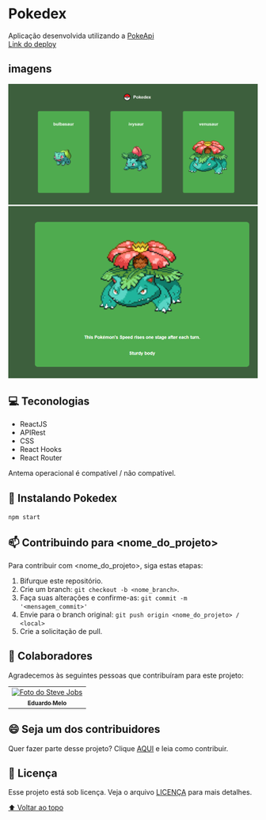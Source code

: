 # Pokedex
Aplicação desenvolvida utilizando a <a href="https://pokeapi.co" target="_blank">PokeApi</a><br>
<a href="https://pokedex-edumelo.netlify.app" target="_blank">Link do deploy</a>
## imagens
<img src="overview1.png" alt="img">
<img src="overview2.png" alt="img">

## 💻 Teconologias
* ReactJS
* APIRest
* CSS
* React Hooks
* React Router

Antema operacional é compatível / não compatível.

## 🚀 Instalando Pokedex

```
npm start
```


## 📫 Contribuindo para <nome_do_projeto>
<!---Se o seu README for longo ou se você tiver algum processo ou etapas específicas que deseja que os contribuidores sigam, considere a criação de um arquivo CONTRIBUTING.md separado--->
Para contribuir com <nome_do_projeto>, siga estas etapas:

1. Bifurque este repositório.
2. Crie um branch: `git checkout -b <nome_branch>`.
3. Faça suas alterações e confirme-as: `git commit -m '<mensagem_commit>'`
4. Envie para o branch original: `git push origin <nome_do_projeto> / <local>`
5. Crie a solicitação de pull.

## 🤝 Colaboradores

Agradecemos às seguintes pessoas que contribuíram para este projeto:

<table>
  <tr>
    <td align="center">
      <a href="#">
        <img src="https://avatars.githubusercontent.com/u/92065918?v=4" width="100px;" alt="Foto do Steve Jobs"/><br>
        <sub>
          <b>Eduardo Melo</b>
        </sub>
      </a>
    </td>
  </tr>
</table>


## 😄 Seja um dos contribuidores<br>

Quer fazer parte desse projeto? Clique [AQUI](CONTRIBUTING.md) e leia como contribuir.

## 📝 Licença

Esse projeto está sob licença. Veja o arquivo [LICENÇA](LICENSE.md) para mais detalhes.

[⬆ Voltar ao topo](#nome-do-projeto)<br>

